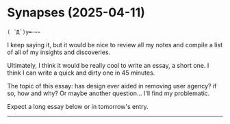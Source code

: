 # Synapses (2025-04-11)

    ( ´Д`)y━･~~

I keep saying it, but it would be nice to review all my notes and compile a list of all of my insights and discoveries. 

Ultimately, I think it would be really cool to write an essay, a short one. I think I can write a quick and dirty one in 45 minutes.

The topic of this essay: has design ever aided in removing user agency? if so, how and why?
Or maybe another question... I'll find my problematic. 

Expect a long essay below or in tomorrow's entry.

__________

